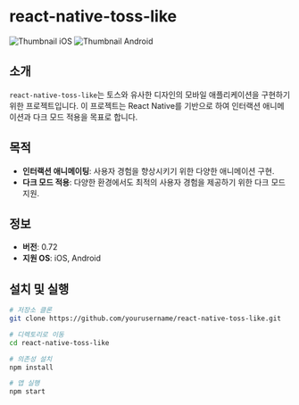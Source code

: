 # react-native-toss-like

![Thumbnail iOS](path/to/ios-thumbnail.png) ![Thumbnail Android](path/to/android-thumbnail.png)

## 소개

`react-native-toss-like`는 토스와 유사한 디자인의 모바일 애플리케이션을 구현하기 위한 프로젝트입니다. 이 프로젝트는 React Native를 기반으로 하여 인터랙션 애니메이션과 다크 모드 적용을 목표로 합니다.

## 목적

- **인터랙션 애니메이팅**: 사용자 경험을 향상시키기 위한 다양한 애니메이션 구현.
- **다크 모드 적용**: 다양한 환경에서도 최적의 사용자 경험을 제공하기 위한 다크 모드 지원.

## 정보

- **버전**: 0.72
- **지원 OS**: iOS, Android

## 설치 및 실행

```bash
# 저장소 클론
git clone https://github.com/yourusername/react-native-toss-like.git

# 디렉토리로 이동
cd react-native-toss-like

# 의존성 설치
npm install

# 앱 실행
npm start
